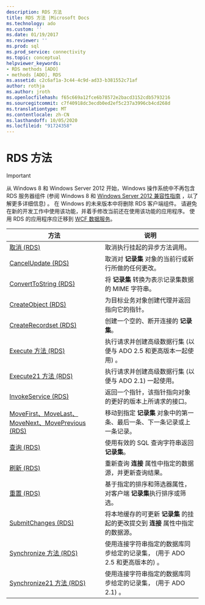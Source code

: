 ```yaml
---
description: RDS 方法
title: RDS 方法 |Microsoft Docs
ms.technology: ado
ms.custom: ''
ms.date: 01/19/2017
ms.reviewer: ''
ms.prod: sql
ms.prod_service: connectivity
ms.topic: conceptual
helpviewer_keywords:
- RDS methods [ADO]
- methods [ADO], RDS
ms.assetid: c2c6af1a-3c44-4c9d-ad33-b381552c71af
author: rothja
ms.author: jroth
ms.openlocfilehash: f65c669a12fce6b78572e2bacd3152cdb5793216
ms.sourcegitcommit: c7f40918dc3ecdb0ed2ef5c237a3996cb4cd268d
ms.translationtype: MT
ms.contentlocale: zh-CN
ms.lasthandoff: 10/05/2020
ms.locfileid: "91724358"
---
```

# <a name="rds-methods"></a>RDS 方法
> [!IMPORTANT]
>  从 Windows 8 和 Windows Server 2012 开始，Windows 操作系统中不再包含 RDS 服务器组件 (参阅 Windows 8 和 [Windows Server 2012 兼容性指南](https://www.microsoft.com/download/details.aspx?id=27416) ，以了解更多详细信息) 。 在 Windows 的未来版本中将删除 RDS 客户端组件。 请避免在新的开发工作中使用该功能，并着手修改当前还在使用该功能的应用程序。 使用 RDS 的应用程序应迁移到 [WCF 数据服务](/dotnet/framework/wcf/)。  
  
|方法|说明|  
|-|-|  
|[取消 (RDS) ](./cancel-method-rds.md)|取消执行挂起的异步方法调用。|  
|[CancelUpdate (RDS) ](./cancelupdate-method-rds.md)|取消对 **记录集** 对象的当前行或新行所做的任何更改。|  
|[ConvertToString (RDS) ](./converttostring-method-rds.md)|将 **记录集** 转换为表示记录集数据的 MIME 字符串。|  
|[CreateObject (RDS) ](./createobject-method-rds.md)|为目标业务对象创建代理并返回指向它的指针。|  
|[CreateRecordset (RDS) ](./createrecordset-method-rds.md)|创建一个空的、断开连接的 **记录集**。|  
|[Execute 方法 (RDS)](./execute-method-rds.md)|执行请求并创建高级数据行集 (以便与 ADO 2.5 和更高版本一起使用) 。|  
|[Execute21 方法 (RDS)](./execute21-method-rds.md)|执行请求并创建高级数据行集 (以便与 ADO 2.1) 一起使用。|  
|[InvokeService (RDS)](./invokeservice-rds.md)|返回一个指针，该指针指向对象的更好的版本上所请求的接口。|  
|[MoveFirst、MoveLast、MoveNext、MovePrevious (RDS) ](./movefirst-movelast-movenext-and-moveprevious-methods-rds.md)|移动到指定 **记录集** 对象中的第一条、最后一条、下一条记录或上一条记录。|  
|[查询 (RDS) ](./query-method-rds.md)|使用有效的 SQL 查询字符串返回 **记录集**。|  
|[刷新 (RDS) ](./refresh-method-rds.md)|重新查询 **连接** 属性中指定的数据源，并更新查询结果。|  
|[重置 (RDS) ](./reset-method-rds.md)|基于指定的排序和筛选器属性，对客户端 **记录集**执行排序或筛选。|  
|[SubmitChanges (RDS) ](./submitchanges-method-rds.md)|将本地缓存的可更新 **记录集** 的挂起的更改提交到 **连接** 属性中指定的数据源。|  
|[Synchronize 方法 (RDS)](./synchronize-method-rds.md)|使用连接字符串指定的数据库同步给定的记录集， (用于 ADO 2.5 和更高版本的) 。|  
|[Synchronize21 方法 (RDS)](./synchronize21-method-rds.md)|使用连接字符串指定的数据库同步给定的记录集， (用于 ADO 2.1) 。|